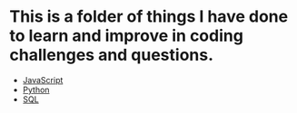 # This is a folder of things I have done to learn and improve in coding challenges and questions.
- [JavaScript](https://github.com/ranjeth-ravichandran/learning/tree/main/JavaScript)
- [Python](https://github.com/ranjeth-ravichandran/learning/tree/main/Python)
- [SQL](https://github.com/ranjeth-ravichandran/learning/tree/main/SQL)